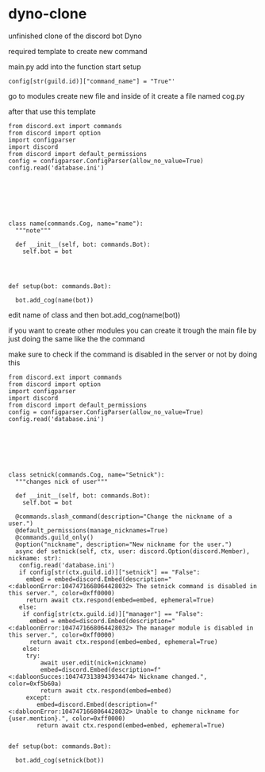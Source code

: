 # dyno-clone
unfinished clone of the discord bot Dyno


required template to create new command

main.py add into the function start setup 
```
config[str(guild.id)]["command_name"] = "True"'
```
go to modules create new file and inside of it create a file named cog.py

after that use this template

```
from discord.ext import commands
from discord import option
import configparser
import discord
from discord import default_permissions
config = configparser.ConfigParser(allow_no_value=True)
config.read('database.ini')




  


class name(commands.Cog, name="name"):
  """note"""

  def __init__(self, bot: commands.Bot):
    self.bot = bot
  
  


def setup(bot: commands.Bot):
  
  bot.add_cog(name(bot))
```

edit name of class and then bot.add_cog(name(bot))

if you want to create other modules you can create it trough the main file by just doing the same like the the command

make sure to check if the command is disabled in the server or not by doing this
```
from discord.ext import commands
from discord import option
import configparser
import discord
from discord import default_permissions
config = configparser.ConfigParser(allow_no_value=True)
config.read('database.ini')




  


class setnick(commands.Cog, name="Setnick"):
  """changes nick of user"""

  def __init__(self, bot: commands.Bot):
    self.bot = bot

  @commands.slash_command(description="Change the nickname of a user.")
  @default_permissions(manage_nicknames=True)
  @commands.guild_only()
  @option("nickname", description="New nickname for the user.")
  async def setnick(self, ctx, user: discord.Option(discord.Member), nickname: str):
   config.read('database.ini')
   if config[str(ctx.guild.id)]["setnick"] == "False":
     embed = embed=discord.Embed(description="<:dabloonError:1047471668064428032> The setnick command is disabled in this server.", color=0xff0000)
     return await ctx.respond(embed=embed, ephemeral=True)
   else:
    if config[str(ctx.guild.id)]["manager"] == "False":
      embed = embed=discord.Embed(description="<:dabloonError:1047471668064428032> The manager module is disabled in this server.", color=0xff0000)
      return await ctx.respond(embed=embed, ephemeral=True)
    else:
     try:
         await user.edit(nick=nickname)
         embed=discord.Embed(description=f"<:dabloonSucces:1047473138943934474> Nickname changed.", color=0xf5b60a)
         return await ctx.respond(embed=embed)
     except:
        embed=discord.Embed(description=f"<:dabloonError:1047471668064428032> Unable to change nickname for {user.mention}.", color=0xff0000)
        return await ctx.respond(embed=embed, ephemeral=True)

       
def setup(bot: commands.Bot):
  
  bot.add_cog(setnick(bot))
```
